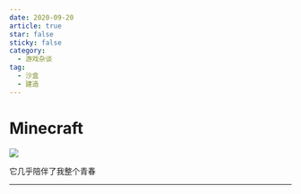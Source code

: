 ```yaml
---
date: 2020-09-20
article: true
star: false
sticky: false
category:
  - 游戏杂谈
tag:
  - 沙盒
  - 建造
---
```

# Minecraft
![](https://public-1308755698.cos.ap-chongqing.myqcloud.com//img/mc.png)

它几乎陪伴了我整个青春
<!-- more -->
---
